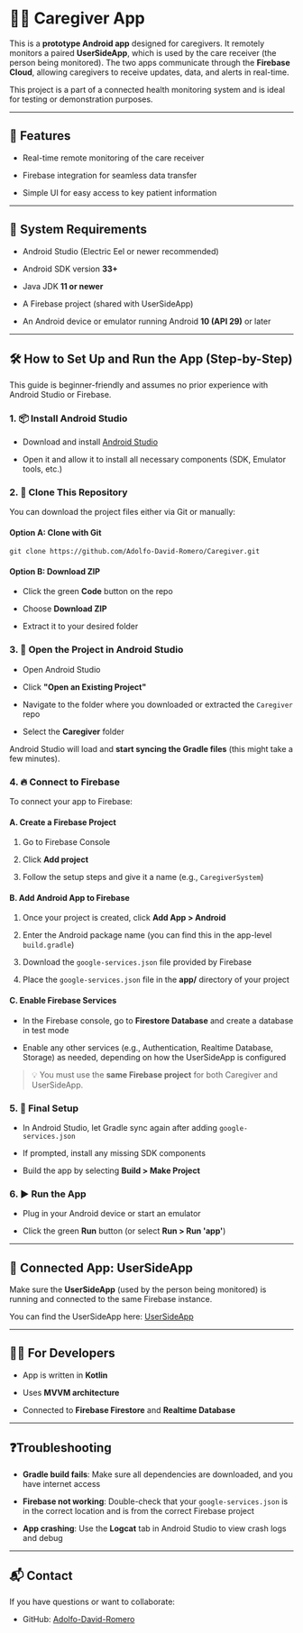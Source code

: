 👩‍⚕️ Caregiver App
===================

This is a **prototype Android app** designed for caregivers. It remotely monitors a paired **UserSideApp**, which is used by the care receiver (the person being monitored). The two apps communicate through the **Firebase Cloud**, allowing caregivers to receive updates, data, and alerts in real-time.

This project is a part of a connected health monitoring system and is ideal for testing or demonstration purposes.

* * * * *

🚀 Features
-----------

-   Real-time remote monitoring of the care receiver

-   Firebase integration for seamless data transfer

-   Simple UI for easy access to key patient information

* * * * *

🧩 System Requirements
----------------------

-   Android Studio (Electric Eel or newer recommended)

-   Android SDK version **33+**

-   Java JDK **11 or newer**

-   A Firebase project (shared with UserSideApp)

-   An Android device or emulator running Android **10 (API 29)** or later

* * * * *

🛠️ How to Set Up and Run the App (Step-by-Step)
------------------------------------------------

This guide is beginner-friendly and assumes no prior experience with Android Studio or Firebase.

### 1\. 📦 Install Android Studio

-   Download and install [Android Studio](https://developer.android.com/studio)

-   Open it and allow it to install all necessary components (SDK, Emulator tools, etc.)

### 2\. 📁 Clone This Repository

You can download the project files either via Git or manually:

#### Option A: Clone with Git

```
git clone https://github.com/Adolfo-David-Romero/Caregiver.git
```

#### Option B: Download ZIP

-   Click the green **Code** button on the repo

-   Choose **Download ZIP**

-   Extract it to your desired folder

### 3\. 📂 Open the Project in Android Studio

-   Open Android Studio

-   Click **"Open an Existing Project"**

-   Navigate to the folder where you downloaded or extracted the `Caregiver` repo

-   Select the **Caregiver** folder

Android Studio will load and **start syncing the Gradle files** (this might take a few minutes).

### 4\. 🔥 Connect to Firebase

To connect your app to Firebase:

#### A. Create a Firebase Project

1.  Go to Firebase Console

2.  Click **Add project**

3.  Follow the setup steps and give it a name (e.g., `CaregiverSystem`)

#### B. Add Android App to Firebase

1.  Once your project is created, click **Add App > Android**

2.  Enter the Android package name (you can find this in the app-level `build.gradle`)

3.  Download the `google-services.json` file provided by Firebase

4.  Place the `google-services.json` file in the **app/** directory of your project

#### C. Enable Firebase Services

-   In the Firebase console, go to **Firestore Database** and create a database in test mode

-   Enable any other services (e.g., Authentication, Realtime Database, Storage) as needed, depending on how the UserSideApp is configured

> 💡 You must use the **same Firebase project** for both Caregiver and UserSideApp.

### 5\. 🔧 Final Setup

-   In Android Studio, let Gradle sync again after adding `google-services.json`

-   If prompted, install any missing SDK components

-   Build the app by selecting **Build > Make Project**

### 6\. ▶️ Run the App

-   Plug in your Android device or start an emulator

-   Click the green **Run** button (or select **Run > Run 'app'**)

* * * * *

🔗 Connected App: UserSideApp
-----------------------------

Make sure the **UserSideApp** (used by the person being monitored) is running and connected to the same Firebase instance.

You can find the UserSideApp here: [UserSideApp](https://github.com/Adolfo-David-Romero/UserSideApp.git)

* * * * *

🧑‍💻 For Developers
--------------------

-   App is written in **Kotlin**

-   Uses **MVVM architecture**

-   Connected to **Firebase Firestore** and **Realtime Database**

* * * * *

❓Troubleshooting
----------------

-   **Gradle build fails**: Make sure all dependencies are downloaded, and you have internet access

-   **Firebase not working**: Double-check that your `google-services.json` is in the correct location and is from the correct Firebase project

-   **App crashing**: Use the **Logcat** tab in Android Studio to view crash logs and debug

* * * * *

📬 Contact
----------

If you have questions or want to collaborate:

-   GitHub: [Adolfo-David-Romero](https://github.com/Adolfo-David-Romero)
